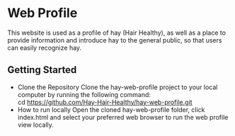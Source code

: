 # Web Profile
This website is used as a profile of hay (Hair Healthy), as well as a place to provide information and introduce hay to the general public, so that users can easily recognize hay.

## Getting Started

* Clone the Repository
  Clone the hay-web-profile project to your local computer by running the following command: <br/>
  cd https://github.com/Hay-Hair-Healthy/hay-web-profile.git
* How to run locally
  Open the cloned hay-web-profile folder, click index.html and select your preferred web browser to run the web profile view locally.
